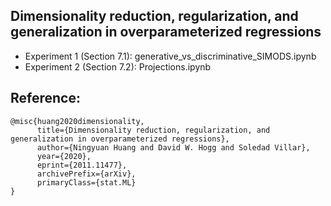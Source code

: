 ## Dimensionality reduction, regularization, and generalization in overparameterized regressions
- Experiment 1 (Section 7.1): generative_vs_discriminative_SIMODS.ipynb
- Experiment 2 (Section 7.2): Projections.ipynb

## Reference:

```
@misc{huang2020dimensionality,
      title={Dimensionality reduction, regularization, and generalization in overparameterized regressions}, 
      author={Ningyuan Huang and David W. Hogg and Soledad Villar},
      year={2020},
      eprint={2011.11477},
      archivePrefix={arXiv},
      primaryClass={stat.ML}
}
```
